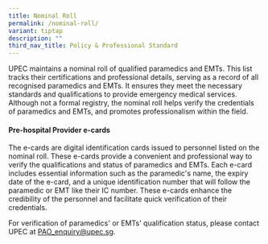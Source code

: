 ```yaml
---
title: Nominal Roll
permalink: /nominal-roll/
variant: tiptap
description: ""
third_nav_title: Policy & Professional Standard
---
```

<p>UPEC maintains a nominal roll of qualified paramedics and EMTs. This list
tracks their certifications and professional details, serving as a record
of all recognised paramedics and EMTs. It ensures they meet the necessary
standards and qualifications to provide emergency medical services. Although
not a formal registry, the nominal roll helps verify the credentials of
paramedics and EMTs, and promotes professionalism within the field.</p>
<h4><strong>Pre-hospital Provider e-cards</strong></h4>
<p>The e-cards are digital identification cards issued to personnel listed
on the nominal roll. These e-cards provide a convenient and professional
way to verify the qualifications and status of paramedics and EMTs. Each
e-card includes essential information such as the paramedic's name, the
expiry date of the e-card, and a unique identification number that will
follow the paramedic or EMT like their IC number. These e-cards enhance
the credibility of the personnel and facilitate quick verification of their
credentials.</p>
<p>For verification of paramedics' or EMTs' qualification status, please
contact UPEC at <a href="mailto:PAO_enquiry@upec.sg" rel="noopener noreferrer nofollow" target="_blank">PAO_enquiry@upec.sg</a>.</p>
<p></p>